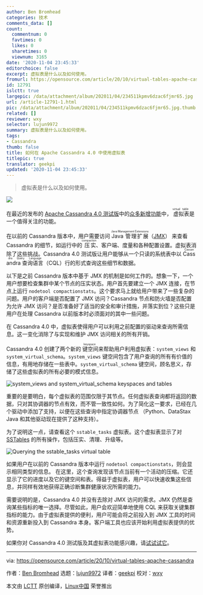 ```yaml
---
author: Ben Bromhead
categories: 技术
comments_data: []
count:
  commentnum: 0
  favtimes: 0
  likes: 0
  sharetimes: 0
  viewnum: 3165
date: '2020-11-04 23:45:33'
editorchoice: false
excerpt: 虚拟表是什么以及如何使用。
fromurl: https://opensource.com/article/20/10/virtual-tables-apache-cassandra
id: 12791
islctt: true
largepic: /data/attachment/album/202011/04/234511kpmv6dzac6fjmr65.jpg
url: /article-12791-1.html
pic: /data/attachment/album/202011/04/234511kpmv6dzac6fjmr65.jpg.thumb.jpg
related: []
reviewer: wxy
selector: lujun9972
summary: 虚拟表是什么以及如何使用。
tags:
- Cassandra
thumb: false
title: 如何在 Apache Cassandra 4.0 中使用虚拟表
titlepic: true
translator: geekpi
updated: '2020-11-04 23:45:33'
---
```



> 
> 虚拟表是什么以及如何使用。
> 
> 
> 


![](/data/attachment/album/202011/04/234511kpmv6dzac6fjmr65.jpg)


在最近的发布的 [Apache Cassandra 4.0 测试版](https://cassandra.apache.org/download/)中的[众多新增功能](https://www.instaclustr.com/apache-cassandra-4-0-beta-released/)中，<ruby> 虚拟表 <rt>  virtual table </rt></ruby>是一个值得关注的功能。


在以前的 Cassandra 版本中，用户需要访问 <ruby> Java 管理扩展 <rt>  Java Management Extensions </rt></ruby>（[JMX](https://en.wikipedia.org/wiki/Java_Management_Extensions)） 来查看 Cassandra 的细节，如运行中的<ruby> 压实 <rt>  compaction </rt></ruby>、客户端、度量和各种配置设置。虚拟表消除了这些挑战。Cassandra 4.0 测试版让用户能够从一个只读的系统表中以 <ruby> Cassandra 查询语言 <rt>  Cassandra Query Language </rt></ruby>（CQL）行的形式查询这些细节和数据。


以下是之前 Cassandra 版本中基于 JMX 的机制是如何工作的。想象一下，一个用户想要检查集群中某个节点的压实状态。用户首先要建立一个 JMX 连接，在节点上运行 `nodetool compactionstats`。这个要求马上就给用户带来了一些复杂的问题。用户的客户端是否配置了 JMX 访问？Cassandra 节点和防火墙是否配置为允许 JMX 访问？是否准备好了适当的安全和审计措施，并落实到位？这些只是用户在处理 Cassandra 以前版本时必须面对的其中一些问题。


在 Cassandra 4.0 中，虚拟表使得用户可以利用之前配置的驱动来查询所需信息。这一变化消除了与实现和维护 JMX 访问相关的所有开销。


Cassandra 4.0 创建了两个新的<ruby> 键空间 <rt>  keyspace </rt></ruby>来帮助用户利用虚拟表：`system_views` 和 `system_virtual_schema`。`system_views` 键空间包含了用户查询的所有有价值的信息，有用地存储在一些表中。`system_virtual_schema` 键空间，顾名思义，存储了这些虚拟表的所有必要的模式信息。


![system_views and system_virtual_schema keyspaces and tables](/data/attachment/album/202011/04/234540q4mqxbamq7tt8p8g.png "system_views and system_virtual_schema keyspaces and tables")


重要的是要明白，每个虚拟表的范围仅限于其节点。任何虚拟表查询都将返回的数据，只对其协调器的节点有效，而不管一致性如何。为了简化这一要求，已经在几个驱动中添加了支持，以便在这些查询中指定协调器节点 （Python、DataStax Java 和其他驱动现在提供了这种支持）。


为了说明这一点，请查看这个 `sstable_tasks` 虚拟表。这个虚拟表显示了对 [SSTables](https://cassandra.apache.org/doc/latest/architecture/storage_engine.html#sstables) 的所有操作，包括压实、清理、升级等。


![Querying the sstable_tasks virtual table](/data/attachment/album/202011/04/234546yzjjmb0j5ueevevb.png "Querying the sstable_tasks virtual table")


如果用户在以前的 Cassandra 版本中运行 `nodetool compactionstats`，则会显示相同类型的信息。 在这里，这个查询发现该节点当前有一个活动的压缩。它还显示了它的进度以及它的键空间和表。得益于虚拟表，用户可以快速收集这些信息，并同样有效地获得正确诊断集群健康状况所需的能力。


需要说明的是，Cassandra 4.0 并没有去除对 JMX 访问的需求。JMX 仍然是查询某些指标的唯一选择。尽管如此，用户会欢迎简单地使用 CQL 来获取关键集群指标的能力。由于虚拟表提供的便利，用户可能会将之前投入到 JMX 工具的时间和资源重新投入到 Cassandra 本身。客户端工具也应该开始利用虚拟表提供的优势。


如果你对 Cassandra 4.0 测试版及其虚拟表功能感兴趣，请[试试试它](https://cassandra.apache.org/download/)。




---


via: <https://opensource.com/article/20/10/virtual-tables-apache-cassandra>


作者：[Ben Bromhead](https://opensource.com/users/ben-bromhead) 选题：[lujun9972](https://github.com/lujun9972) 译者：[geekpi](https://github.com/geekpi) 校对：[wxy](https://github.com/wxy)


本文由 [LCTT](https://github.com/LCTT/TranslateProject) 原创编译，[Linux中国](https://linux.cn/) 荣誉推出
